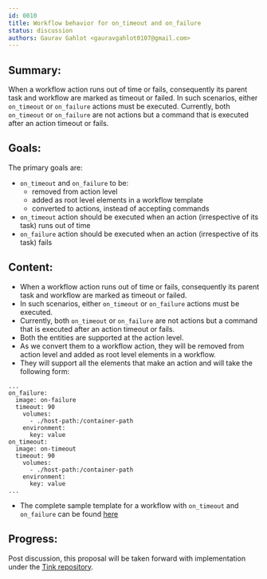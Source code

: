 ```yaml
---
id: 0010
title: Workflow behavior for on_timeout and on_failure
status: discussion 
authors: Gaurav Gahlot <gauravgahlot0107@gmail.com>
---
```


## Summary:

When a workflow action runs out of time or fails, consequently its parent task and workflow are marked as timeout or failed.
In such scenarios, either `on_timeout` or `on_failure` actions must be executed.
Currently, both `on_timeout` or `on_failure` are not actions but a command that is executed after an action timeout or fails.

## Goals:

The primary goals are:
* `on_timeout` and `on_failure` to be:
  * removed from action level
  * added as root level elements in a workflow template
  * converted to actions, instead of accepting commands
* `on_timeout` action should be executed when an action (irrespective of its task) runs out of time
* `on_failure` action should be executed when an action (irrespective of its task) fails

## Content: 

- When a workflow action runs out of time or fails, consequently its parent task and workflow are marked as timeout or failed.
- In such scenarios, either `on_timeout` or `on_failure` actions must be executed.
- Currently, both `on_timeout` or `on_failure` are not actions but a command that is executed after an action timeout or fails.
- Both the entities are supported at the action level.
- As we convert them to a workflow action, they will be removed from action level and added as root level elements in a workflow.
- They will support all the elements that make an action and will take the following form:

```
...
on_failure:
  image: on-failure
  timeout: 90
    volumes:
      - ./host-path:/container-path
    environment:
      key: value
on_timeout:
  image: on-timeout
  timeout: 90
    volumes:
      - ./host-path:/container-path
    environment:
      key: value
...
```
- The complete sample template for a workflow with `on_timeout` and `on_failure` can be found [here](sample.tmpl)


## Progress:

Post discussion, this proposal will be taken forward with implementation under the [Tink repository](https://github.com/tinkerbell/tink/).

